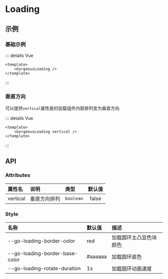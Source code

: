 # Loading

## 示例

### 基础示例
<GorgeousLoading />

::: details Vue

```vue
<template>
    <GorgeousLoading />
</template>
```

:::

### 垂直方向

可以提供`vertical`属性是的加载组件内部排列变为垂直方向

<GorgeousLoading vertical />

::: details Vue

```vue
<template>
    <GorgeousLoading vertical />
</template>
```

:::

## API

### Attributes
| 属性名 | 说明 | 类型 | 默认值 |
| :- | :- | :- | :-: |
| vertical | 垂直方向排列 | `boolean` | false |

### Style
| 名称 | 默认值 | 描述 | 
| :- | :- | :- |
| --go-loading-border-color | red | 加载圆环主凸显色块颜色 |
| --go-loading-border-base-color | #aaaaaa | 加载圆环底色 |
| --go-loading-rotate-duration | 1s | 加载圆环动画速度 |
